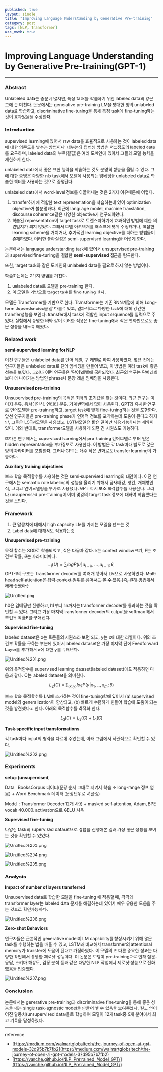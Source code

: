```yaml
---
published: true
layout: single
title: "Improving Language Understanding by Generative Pre-training"
category: post
tags: [NLP, Transformer]
use_math: true
---
```



# Improving Language Understanding by Generative Pre-training(GPT-1)

---

### Abstract

Unlabeled data는 충분히 많지만, 특정 task를 학습하기 위한 labeled data의 양은 그에 못 미친다. 논문에서는 generative pre-training LM을 방대한 양의 unlabeled data로 학습하고, discriminative fine-tuning을 통해 특정 task에 fine-tuning하는 것이 효과있음을 주장한다.

### Introduction

supervised learning에 있어서 raw data를 효율적으로 사용하는 것이 labeled data 에 대한 의존도를 낮추는 방법이다. 대부분의 딥러닝 방법은 어느정도의 labeled data를 요구하며, labeled data의 부족(결핍)은 여러 도메인에 있어서 그들의 모델 능력을 제한하게 한다. 

unlabeled data에서 좋은 표현 능력을 학습하는 것도 분명히 성능을 올릴 수 있다. 그에 대한 증명은 다양한 nlp task에서 모델에 사용되는 임베딩을 unlabeled data로 학습한 벡터를 사용하는 것으로 증명된다. 

unlabeled data에서 word-level 정보를 이끌어내는 것은 2가지 이유때문에 어렵다.

1. transfer하기에 적합한 text representation을 학습하는데 있어 optimization objective가 불분명하다. 최근에 language model, machine translation, discourse coherence같은 다양한 objective가 연구되어왔다.
2. 학습된 representation이 target task로 트랜스퍼하기에 효과적인 방법에 대한 의견일치가 되지 않았다. 그래서 모델 아키텍처를 테스크에 맞게 수정하거나, 복잡한 learning scheme을 거치거나, 추가적인 learning objective를 더하는 방법들이 존재하였다. 이러한 불확실성은 semi-supervised learning을 어렵게 한다.

논문에서는 language understanding task에 있어서 unsupervised pre-training 과 supervised fine-tuning을 결합한 **semi-supervised** 접근을 탐구한다. 

또한, target task와 같은 도메인의 unlabeled data를 필요로 하지 않는 방법이다.

학습하는데는 2가지 방법을 거친다.

1. unlabeled data로 모델을 pre-training 한다.
2. 이 모델을 기반으로 target task를 fine-tuning 한다.

모델은 Transformer를 기반으로 한다. Transformer는 기존 RNN계열에 비해 Long-term dependencies을 잘 다룰수 있고, 결과적으로 다양한 task에 대해  강건한 transfer성능을 보인다. transfer에서 task에 적합한 input sequence를 입력으로 주었다. 실험에서 증명한 바와 같이 이러한 적용은 fine-tuning에서 작은 변화만으로도 좋은 성능을 내도록 해줬다.

### Related work

**semi-supervised learning for NLP**

이전 연구들은 unlabeled data를 단어 레벨, 구 레벨로 하여 사용하였다. 몇년 전에는 연구자들은 unlabeled data로 단어 임베딩을 만들어 냈고, 이 방법은 여러 task에 좋은 성능을 보였다. 그러나 이런 연구들은 '단어'레벨에 국한되었다. 최근의 연구는 단어레벨보다 더 나아가는 방법인 phrase나  문장 레벨 임베딩을 사용한다.

**Unsupervised pre-training**

Unsupervised pre-training의 목적은 최적의 초기값을 찾는 것이다.  최근 연구는 이미지 분류, 음서이인식, 엔티티 분류, 기계번역에서 많이 사용된다. GPT와 유사한 연구로 언어모델을 pre-training하고, target task에 맞게 fine-tuning하는 것을 포함한다. 앞선 연구자들은 pre-training phase가 언어적 정보를 포착하는데 도움이 된다고 하지만, 그들은 LSTM모델을 사용했고, LSTM모델은 짧은 길이만 사용가능하다는 제약이 있다. 이와 반대로, transformer모델을 사용하게 되면 긴 시퀀스도 가능하다. 

또다른 연구에서는 supervised learning에서 pre-training 언어모델로 부터 얻은 hidden representation을 부가정보로 사용한다. 이 방법은 각 task마다 별도로 많은 양의 파라미터를 포함한다. 그러나 GPT는 아주 작은 변화로도 transfer learning이 가능하다.

**Auxiliary training objectives**

보조 학습 목적함수를 사용하는 것은 semi-supervised learning의 대안이다. 이전 연구에서는 semantic role labeling의 성능을 올리기 위해서 품사태깅, 청킨, 개체명인식, 그리고 언어모델링을 부가로 사용했다. GPT 역시 보조 목적함수를 사용한다. 그러나 unsupervised pre-training이 이미 몇몇의 target task 정보에 대하여 학습했다는 것을 보인다.

### Framework

1. 큰 말뭉치에 대해서 high capacity LM를 가지는 모델을 만드는 것
2. Label data에 대해서도 적용하는것

**Unsupervised pre-training**

목적 함수는 SGD로 학습되었고, 식은 다음과 같다. k는 context window크기, P는 조건부 확률, $\theta$는 파라미터이다.
$$L_1(U) = \sum_i logP(u_i|u_{i-k}, ...,u_{i-1};\theta)$$
GPT-1의 구조는 Transformer decoder를 여러개 쌓아서 LM으로 사용하였다. ~~Multi head self attention은 입력 context 범위를 넘어서도 볼 수 있음.(즉, 원래 방법에서 제제 안했다.)~~

![Untitled.png](/assets/images/post/2021-07-02/Untitled.png)

h0은 임베딩만 진행하고, h1부터 hn까지는 transformer decoder를 통과하는 것을 확인할 수 있다. 그리고 가장 마지막 transformer decoder의 output을 softmax 해서 조건부 확률P를 구해낸다.

**Supervised fine-tuning**

labeled dataset은 x는 토큰들의 시퀀스라 보면 되고, y는 x에 대한 라벨이다. 위의 조건부 확률을 구하는 부분에 있어서 labeled dataset은 가장 마지막 단에 Feedforward Layer를 추가해서 x에 대한 y를 구해낸다.

![Untitled%201.png](/assets/images/post/2021-07-02/Untitled%201.png)

위의 목적함수를 supervised learning dataset(labeled dataset)에도 적용하면 다음과 같다. C는 labeled dataset을 의미한다.

$$
L_2(C) = \sum_{(x,y)} 
logP(y|x_{1}, ...,x_{m};\theta)
$$

보조 학습 목적함수를 LM에 추가하는 것이 fine-tuning함에 있어서 (a) supervised model의 generalization이 향상되고, (b) 빠르게 수렴하게 만들어 학습에 도움이 되는 것을 발견했다고 한다. 아래의 목적함수를 최적화 한다.

$$L_3(C) = L_2(C)+L_1(C)$$

**Task-specific input transformations**

각 task마다 input의 형식을 다르게 주었는데, 아래 그림에서 직관적으로 확인할 수 있다. 

![Untitled%202.png](/assets/images/post/2021-07-02/Untitled%202.png)

### Experiments

**setup (unsupervised)**

Data : BooksCorpus 데이터(문장 순서 그대로 지켜서 학습 → long-range 정보 얻음) + Word Benchmark 데이터 (문장단위로 셔플링)

Model : Transformer Decoder 12개 사용 + masked self-attention, Adam, BPE vocab 40,000, activation으로 GELU 사용

**Supervised fine-tuning**

다양한 task의 supervised dataset으로 실험을 진행해본 결과 가장 좋은 성능을 보이는 것을 확인할 수 있었다.

![Untitled%203.png](/assets/images/post/2021-07-02/Untitled%203.png)

![Untitled%204.png](/assets/images/post/2021-07-02/Untitled%204.png)

![Untitled%205.png](/assets/images/post/2021-07-02/Untitled%205.png)

### Analysis

**Impact of number of layers transferred**

Unsupervised data로 학습한 모델을 fine-tuning 에 적용할 때, 각각의 transformer layer는 labeled data 문제를 해결하는데 있어서 매우 유용한 도움을 주는 것으로 확인가능하다.

![Untitled%206.png](/assets/images/post/2021-07-02/Untitled%206.png)

**Zero-shot Behaviors**

연구자들은 근본적인 generative model이 LM capability를 향상시키기 위해 많은 task를 수행하는 법을 배울 수 있고, LSTM과 비교해서 transformer의 attentional memory가 transfer에 도움이 된다고 가정하였다. 이 모델의 또 다른 중요한 성과는 다양한 작업에서 상당한 제로샷 성능이다. 이 논문은 모델이 pre-training으로 인해 질문-응답, 스키마 해상도, 감정 분석 등과 같은 다양한 NLP 작업에서 제로샷 성능으로 진화했음을 입증했다.

![Untitled%207.png](/assets/images/post/2021-07-02/Untitled%207.png)

### Conclusion

논문에서는 generative pre-training과 discriminative fine-tuning을 통해 좋은 성능을 내는 single task-agnostic model을 만들어 낼 수 있음을 보여주었다. 길고 연이어진 말뭉치(unsupervised data)들로 학습하여 모델이 12개 task중 9개 분야에서 최고 기록을 달성하였다. 

---

reference

- [https://medium.com/walmartglobaltech/the-journey-of-open-ai-gpt-models-32d95b7b7fb2](https://medium.com/walmartglobaltech/the-journey-of-open-ai-gpt-models-32d95b7b7fb2)
- [https://vanche.github.io/NLP_Pretrained_Model_GPT/](https://vanche.github.io/NLP_Pretrained_Model_GPT/)
